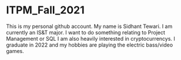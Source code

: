# ITPM_Fall_2021
This is my personal github account.
My name is Sidhant Tewari.
I am currently an IS&T major.
I want to do something relating to Project Management or SQL
I am also heavily interested in cryptocurrencys. 
I graduate in 2022 and my hobbies are playing the electric bass/video games. 
